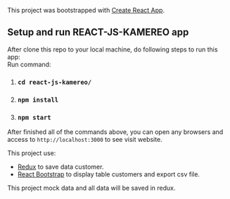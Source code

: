 This project was bootstrapped with [Create React App](https://github.com/facebook/create-react-app).

## Setup and run REACT-JS-KAMEREO app

After clone this repo to your local machine, do following steps to run this app:   
Run command:
1. ### `cd react-js-kamereo/`
2. ### `npm install`
3. ### `npm start`

After finished all of the commands above, you can open any browsers and   
access to `http://localhost:3000` to see visit website.

This project use:   
 * [Redux](https://redux.js.org/) to save data customer.
 * [React Bootstrap](https://react-bootstrap.netlify.com/) to display table customers and export csv file.
 
 This project mock data and all data will be saved in redux.
